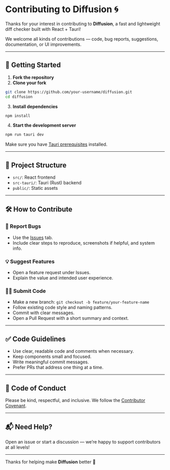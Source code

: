 # Contributing to Diffusion 🌀

Thanks for your interest in contributing to **Diffusion**, a fast and lightweight diff checker built with React + Tauri!

We welcome all kinds of contributions — code, bug reports, suggestions, documentation, or UI improvements.

---

## 🚀 Getting Started

1. **Fork the repository**
2. **Clone your fork**

```bash
git clone https://github.com/your-username/diffusion.git
cd diffusion
```

3. **Install dependencies**

```bash
npm install
```

4. **Start the development server**

```bash
npm run tauri dev
```

Make sure you have [Tauri prerequisites](https://tauri.app/v1/guides/getting-started/prerequisites/) installed.

---

## 📂 Project Structure

- `src/`: React frontend
- `src-tauri/`: Tauri (Rust) backend
- `public/`: Static assets

---

## 🛠️ How to Contribute

### 🐛 Report Bugs
- Use the [Issues](https://github.com/your-username/diffusion/issues) tab.
- Include clear steps to reproduce, screenshots if helpful, and system info.

### 💡 Suggest Features
- Open a feature request under Issues.
- Explain the value and intended user experience.

### 🧑‍💻 Submit Code
- Make a new branch: `git checkout -b feature/your-feature-name`
- Follow existing code style and naming patterns.
- Commit with clear messages.
- Open a Pull Request with a short summary and context.

---

## ✅ Code Guidelines

- Use clear, readable code and comments when necessary.
- Keep components small and focused.
- Write meaningful commit messages.
- Prefer PRs that address one thing at a time.

---

## 🙌 Code of Conduct

Please be kind, respectful, and inclusive. We follow the [Contributor Covenant](https://www.contributor-covenant.org/).

---

## 📬 Need Help?

Open an issue or start a discussion — we’re happy to support contributors at all levels!

---
Thanks for helping make **Diffusion** better 💙
